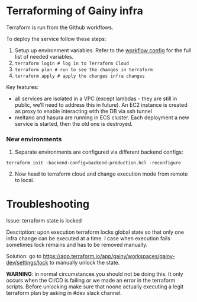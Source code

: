 # Terraforming of Gainy infra

Terraform is run from the Github workflows. 

To deploy the service follow these steps:
1. Setup up environment variables. Refer to the [workflow config](.github/workflows/terraform.yml) for the full list of needed variables. 
2. `terraform login # log in to Terraform Cloud`
3. `terraform plan # run to see the changes in terraform` 
4. `terraform apply # apply the changes infra changes` 

Key features:
- all services are isolated in a VPC (except lambdas - they are still in public, we’ll need to address this in future). An EC2 instance is created as proxy to enable interacting with the DB via ssh tunnel
- meltano and hasura are running in ECS cluster. Each deployment a new service is started, then the old one is destroyed.

### New environments
1. Separate environments are configured via different backend configs:
```
terraform init -backend-config=backend-production.hcl -reconfigure
```
2. Now head to terraform cloud and change execution mode from remote to local.

# Troubleshooting

Issue: terraform state is locked

Description: upon execution terraform locks global state so that only one infra change can be executed at a time. I case when execution fails sometimes lock remains and has to be removed manually. 

Solution: go to https://app.terraform.io/app/gainy/workspaces/gainy-dev/settings/lock to manually unlock the state.

**WARNING**: in normal circumstances you should not be doing this. It only occurs when the CI/CD is failing or we made an error in the terraform scripts. Before unlocking make sure that noone actually executing a legit terraform plan by asking in #dev slack channel.
